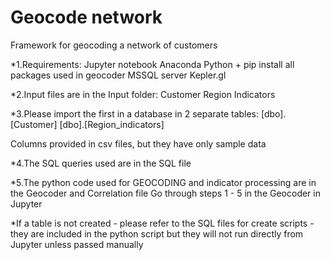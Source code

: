 # Geocode network
 Framework for geocoding a network of customers

*1.Requirements:
Jupyter notebook
Anaconda
Python + pip install all packages used in geocoder
MSSQL server
Kepler.gl


*2.Input files are in the Input folder:
Customer
Region Indicators

*3.Please import the first in a database in 2 separate tables:
[dbo].[Customer]
[dbo].[Region_indicators]

Columns provided in csv files, but they have only sample data

*4.The SQL queries used are in the SQL file

*5.The python code used for GEOCODING and indicator processing are in the Geocoder and Correlation file
Go through steps 1 - 5 in the Geocoder in Jupyter 

*If a table is not created - please refer to the SQL files for create scripts - they are included in the python script but they will not run directly from Jupyter unless passed manually
